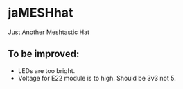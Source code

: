 # jaMESHhat
Just Another Meshtastic Hat


## To be improved:

- LEDs are too bright.
- Voltage for E22 module is to high. Should be 3v3 not 5. 
